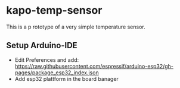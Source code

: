 # kapo-temp-sensor

This is a p rototype of a very simple temperature sensor.

## Setup Arduino-IDE
- Edit Preferences and add: https://raw.githubusercontent.com/espressif/arduino-esp32/gh-pages/package_esp32_index.json
- Add esp32 plattform in the board banager
